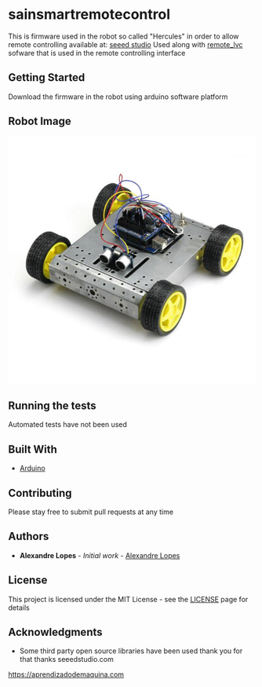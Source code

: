 # sainsmartremotecontrol

This is firmware used in the robot so called "Hercules" in order to allow remote controlling available at: [seeed studio](https://www.seeedstudio.com/Skeleton-Bot-4WD-Hercules-Mobile-Robotic-Platform-p-1504.html)
Used along with [remote_lvc](https://github.com/aleaugustoplus/remote_lvc) sofware that is used in the remote controlling interface

## Getting Started

Download the firmware in the robot using arduino software platform

## Robot Image

![screen image](image/robot.jpg)

## Running the tests

Automated tests have not been used 

## Built With

* [Arduino](https://www.arduino.cc/)

## Contributing

Please stay free to submit pull requests at any time

## Authors

* **Alexandre Lopes** - *Initial work* - [Alexandre Lopes](http://alexandre-lopes.com)

## License

This project is licensed under the MIT License - see the [LICENSE](https://en.wikipedia.org/wiki/MIT_License) page for details

## Acknowledgments

* Some third party open source libraries have been used thank you for that thanks seeedstudio.com


https://aprendizadodemaquina.com
